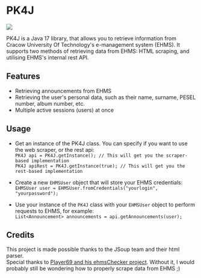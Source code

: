 # PK4J

[![](https://jitpack.io/v/Eukon05/Politechnika4J.svg)](https://jitpack.io/#Eukon05/Politechnika4J)

PK4J is a Java 17 library, that allows you to retrieve information from Cracow University Of Technology's e-management
system (EHMS).
It supports two methods of retrieving data from EHMS: HTML scraping, and utilising EHMS's internal rest API.

## Features

- Retrieving announcements from EHMS
- Retrieving the user's personal data, such as their name, surname, PESEL number, album number, etc.
- Multiple active sessions (users) at once

## Usage

- Get an instance of the PK4J class. You can specify if you want to use the web scraper, or the rest api:  
  `PK4J api = PK4J.getInstance(); // This will get you the scraper-based implementation`  
  `PK4J apiRest = PK4J.getInstance(true); // This will get you the rest-based implementation`

- Create a new `EHMSUser` object that will store your EHMS credentials:  
  `EHMSUser user = EHMSUser.fromCredentials("yourlogin", "yourpassword");`

- Use your instance of the `PK4J` class with your `EHMSUser` object to perform requests to EHMS, for example:  
  `List<Announcement> announcements = api.getAnnouncements(user);`

## Credits

This project is made possible thanks to the JSoup team and their html parser.  
Special thanks to [PIayer69 and his ehmsChecker project](https://github.com/PIayer69/ehmsChecker). Without it, I would
probably still be wondering how to properly scrape data from EHMS ;)

